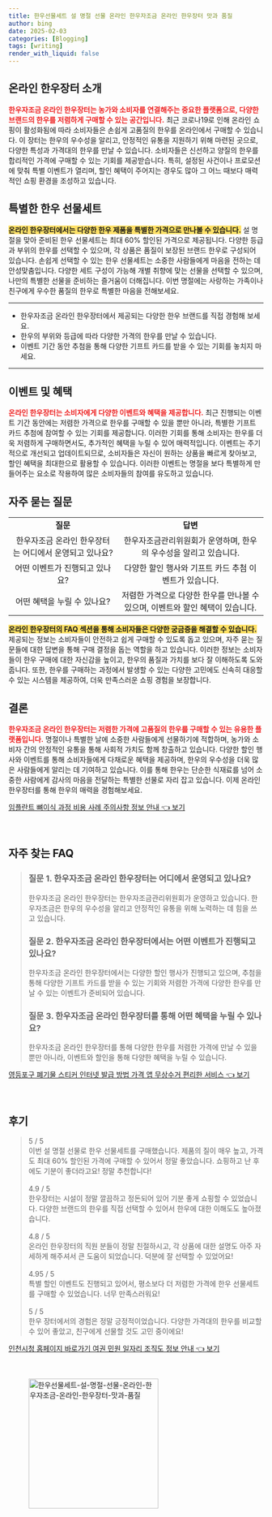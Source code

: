 ```yaml
---
title: 한우선물세트 설 명절 선물 온라인 한우자조금 온라인 한우장터 맛과 품질
author: bing
date: 2025-02-03
categories: [Blogging]
tags: [writing]
render_with_liquid: false
---
```



<h2 id='온라인 한우장터 소개'>온라인 한우장터 소개</h2>

<p><b><span style="color: #ee2323;">한우자조금 온라인 한우장터는 농가와 소비자를 연결해주는 중요한 플랫폼으로, 다양한 브랜드의 한우를 저렴하게 구매할 수 있는 공간입니다.</span></b> 최근 코로나19로 인해 온라인 쇼핑이 활성화됨에 따라 소비자들은 손쉽게 고품질의 한우를 온라인에서 구매할 수 있습니다. 이 장터는 한우의 우수성을 알리고, 안정적인 유통을 지원하기 위해 마련된 곳으로, 다양한 특성과 가격대의 한우를 만날 수 있습니다. 소비자들은 신선하고 양질의 한우를 합리적인 가격에 구매할 수 있는 기회를 제공받습니다. 특히, 설정된 사건이나 프로모션에 맞춰 특별 이벤트가 열리며, 할인 혜택이 주어지는 경우도 많아 그 어느 때보다 매력적인 쇼핑 환경을 조성하고 있습니다.</p>

<h2 id='특별한 한우 선물세트'>특별한 한우 선물세트</h2>

<p><b><span style="background-color: #ffe066;">온라인 한우장터에서는 다양한 한우 제품을 특별한 가격으로 만나볼 수 있습니다.</span></b> 설 명절을 맞아 준비된 한우 선물세트는 최대 60% 할인된 가격으로 제공됩니다. 다양한 등급과 부위의 한우를 선택할 수 있으며, 각 상품은 품질이 보장된 브랜드 한우로 구성되어 있습니다. 손쉽게 선택할 수 있는 한우 선물세트는 소중한 사람들에게 마음을 전하는 데 안성맞춤입니다. 다양한 세트 구성이 가능해 개별 취향에 맞는 선물을 선택할 수 있으며, 나만의 특별한 선물을 준비하는 즐거움이 더해집니다. 이번 명절에는 사랑하는 가족이나 친구에게 우수한 품질의 한우로 특별한 마음을 전해보세요.</p>

<hr />

<ul>
    <li>한우자조금 온라인 한우장터에서 제공되는 다양한 한우 브랜드를 직접 경험해 보세요.</li>
    <li>한우의 부위와 등급에 따라 다양한 가격의 한우를 만날 수 있습니다.</li>
    <li>이벤트 기간 동안 추첨을 통해 다양한 기프트 카드를 받을 수 있는 기회를 놓치지 마세요.</li>
</ul>

<hr />

<h2 id='이벤트 및 혜택'>이벤트 및 혜택</h2>

<p><b><span style="color: #ee2323;">온라인 한우장터는 소비자에게 다양한 이벤트와 혜택을 제공합니다.</span></b> 최근 진행되는 이벤트 기간 동안에는 저렴한 가격으로 한우를 구매할 수 있을 뿐만 아니라, 특별한 기프트 카드 추첨에 참여할 수 있는 기회를 제공합니다. 이러한 기회를 통해 소비자는 한우를 더욱 저렴하게 구매하면서도, 추가적인 혜택을 누릴 수 있어 매력적입니다. 이벤트는 주기적으로 개선되고 업데이트되므로, 소비자들은 자신이 원하는 상품을 빠르게 찾아보고, 할인 혜택을 최대한으로 활용할 수 있습니다. 이러한 이벤트는 명절을 보다 특별하게 만들어주는 요소로 작용하여 많은 소비자들의 참여를 유도하고 있습니다.</p>

<h2 id='자주 묻는 질문'>자주 묻는 질문</h2>

<table>
    <tr>
        <td style="text-align: center; height: 17px;"><b>질문</b></td>
        <td style="text-align: center; height: 17px;"><b>답변</b></td>
    </tr>
    <tr>
        <td style="text-align: center; height: 17px;">한우자조금 온라인 한우장터는 어디에서 운영되고 있나요?</td>
        <td style="text-align: center; height: 17px;">한우자조금관리위원회가 운영하며, 한우의 우수성을 알리고 있습니다.</td>
    </tr>
    <tr>
        <td style="text-align: center; height: 17px;">어떤 이벤트가 진행되고 있나요?</td>
        <td style="text-align: center; height: 17px;">다양한 할인 행사와 기프트 카드 추첨 이벤트가 있습니다.</td>
    </tr>
    <tr>
        <td style="text-align: center; height: 17px;">어떤 혜택을 누릴 수 있나요?</td>
        <td style="text-align: center; height: 17px;">저렴한 가격으로 다양한 한우를 만나볼 수 있으며, 이벤트와 할인 혜택이 있습니다.</td>
    </tr>
</table>

<p><b><span style="background-color: #ffe066;">온라인 한우장터의 FAQ 섹션을 통해 소비자들은 다양한 궁금증을 해결할 수 있습니다.</span></b> 제공되는 정보는 소비자들이 안전하고 쉽게 구매할 수 있도록 돕고 있으며, 자주 묻는 질문들에 대한 답변을 통해 구매 결정을 돕는 역할을 하고 있습니다. 이러한 정보는 소비자들이 한우 구매에 대한 자신감을 높이고, 한우의 품질과 가치를 보다 잘 이해하도록 도와줍니다. 또한, 한우를 구매하는 과정에서 발생할 수 있는 다양한 고민에도 신속히 대응할 수 있는 시스템을 제공하여, 더욱 만족스러운 쇼핑 경험을 보장합니다.</p>

<h2 id='결론'>결론</h2>

<p><b><span style="color: #ee2323;">한우자조금 온라인 한우장터는 저렴한 가격에 고품질의 한우를 구매할 수 있는 유용한 플랫폼입니다.</span></b> 명절이나 특별한 날에 소중한 사람들에게 선물하기에 적합하며, 농가와 소비자 간의 안정적인 유통을 통해 사회적 가치도 함께 창출하고 있습니다. 다양한 할인 행사와 이벤트를 통해 소비자들에게 다채로운 혜택을 제공하며, 한우의 우수성을 더욱 많은 사람들에게 알리는 데 기여하고 있습니다. 이를 통해 한우는 단순한 식재료를 넘어 소중한 사람에게 감사의 마음을 전달하는 특별한 선물로 자리 잡고 있습니다. 이제 온라인 한우장터를 통해 한우의 매력을 경험해보세요.</p>


<p><a class="click-button" title="임플란트 뼈이식 과정 비용 사례 주의사항 정보 안내" href="https://adkhouse.github.io/posts/%EC%9E%84%ED%94%8C%EB%9E%80%ED%8A%B8-%EB%BC%88%EC%9D%B4%EC%8B%9D-%EA%B3%BC%EC%A0%95-%EB%B9%84%EC%9A%A9-%EC%82%AC%EB%A1%80-%EC%A3%BC%EC%9D%98%EC%82%AC%ED%95%AD-%EC%A0%95%EB%B3%B4-%EC%95%88%EB%82%B4/" rel="dofollow">임플란트 뼈이식 과정 비용 사례 주의사항 정보 안내 👈 보기</a></p><br>
<h2 id='자주_찾는_FAQ'>자주 찾는 FAQ</h2>
<div itemscope="" itemtype="https://schema.org/FAQPage"> 
<blockquote> 
<div itemscope="" itemprop="mainEntity" itemtype="https://schema.org/Question"> 
<h3 itemprop="name">질문 1. 한우자조금 온라인 한우장터는 어디에서 운영되고 있나요?</h3> 
<div itemscope="" itemprop="acceptedAnswer" itemtype="https://schema.org/Answer"> 
<span itemprop="text"> 
<p>한우자조금 온라인 한우장터는 한우자조금관리위원회가 운영하고 있습니다. 한우자조금은 한우의 우수성을 알리고 안정적인 유통을 위해 노력하는 데 힘을 쓰고 있습니다.</p> 
</span> 
</div> 
</div> 

<div itemscope="" itemprop="mainEntity" itemtype="https://schema.org/Question"> 
<h3 itemprop="name">질문 2. 한우자조금 온라인 한우장터에서는 어떤 이벤트가 진행되고 있나요?</h3> 
<div itemscope="" itemprop="acceptedAnswer" itemtype="https://schema.org/Answer"> 
<span itemprop="text"> 
<p>한우자조금 온라인 한우장터에서는 다양한 할인 행사가 진행되고 있으며, 추첨을 통해 다양한 기프트 카드를 받을 수 있는 기회와 저렴한 가격에 다양한 한우를 만날 수 있는 이벤트가 준비되어 있습니다.</p> 
</span> 
</div> 
</div> 

<div itemscope="" itemprop="mainEntity" itemtype="https://schema.org/Question"> 
<h3 itemprop="name">질문 3. 한우자조금 온라인 한우장터를 통해 어떤 혜택을 누릴 수 있나요?</h3> 
<div itemscope="" itemprop="acceptedAnswer" itemtype="https://schema.org/Answer"> 
<span itemprop="text"> 
<p>한우자조금 온라인 한우장터를 통해 다양한 한우를 저렴한 가격에 만날 수 있을 뿐만 아니라, 이벤트와 할인을 통해 다양한 혜택을 누릴 수 있습니다.</p> 
</span> 
</div> 
</div> 
</blockquote> 
</div>
<p><a class="click-button" title="영등포구 폐기물 스티커 인터넷 발급 방법 가격 앱 무상수거 편리한 서비스" href="https://adkhouse.github.io/posts/%EC%98%81%EB%93%B1%ED%8F%AC%EA%B5%AC-%ED%8F%90%EA%B8%B0%EB%AC%BC-%EC%8A%A4%ED%8B%B0%EC%BB%A4-%EC%9D%B8%ED%84%B0%EB%84%B7-%EB%B0%9C%EA%B8%89-%EB%B0%A9%EB%B2%95-%EA%B0%80%EA%B2%A9-%EC%95%B1-%EB%AC%B4%EC%83%81%EC%88%98%EA%B1%B0-%ED%8E%B8%EB%A6%AC%ED%95%9C-%EC%84%9C%EB%B9%84%EC%8A%A4/" rel="dofollow">영등포구 폐기물 스티커 인터넷 발급 방법 가격 앱 무상수거 편리한 서비스 👈 보기</a></p><br>
<h2 id='후기'>후기</h2>
<div itemscope itemtype="https://schema.org/Product">
  <blockquote>
  <div itemprop="review" itemscope itemtype="https://schema.org/Review">
      <div itemprop="reviewRating" itemscope itemtype="https://schema.org/Rating"> <span itemprop="ratingValue">5</span> / <span itemprop="bestRating">5</span> </div>
      <span itemprop="reviewBody">이번 설 명절 선물로 한우 선물세트를 구매했습니다. 제품의 질이 매우 높고, 가격도 최대 60% 할인된 가격에 구매할 수 있어서 정말 좋았습니다. 쇼핑하고 난 후에도 기분이 좋더라고요! 정말 추천합니다!</span>
  </div>
  <br>
  <div itemprop="review" itemscope itemtype="https://schema.org/Review">
      <div itemprop="reviewRating" itemscope itemtype="https://schema.org/Rating"> <span itemprop="ratingValue">4.9</span> / <span itemprop="bestRating">5</span> </div>
      <span itemprop="reviewBody">한우장터는 시설이 정말 깔끔하고 정돈되어 있어 기분 좋게 쇼핑할 수 있었습니다. 다양한 브랜드의 한우를 직접 선택할 수 있어서 한우에 대한 이해도도 높아졌습니다.</span>
  </div>
  <br>
  <div itemprop="review" itemscope itemtype="https://schema.org/Review">
      <div itemprop="reviewRating" itemscope itemtype="https://schema.org/Rating"> <span itemprop="ratingValue">4.8</span> / <span itemprop="bestRating">5</span> </div>
      <span itemprop="reviewBody">온라인 한우장터의 직원 분들이 정말 친절하시고, 각 상품에 대한 설명도 아주 자세하게 해주셔서 큰 도움이 되었습니다. 덕분에 잘 선택할 수 있었어요!</span>
  </div>
  <br>
  <div itemprop="review" itemscope itemtype="https://schema.org/Review">
      <div itemprop="reviewRating" itemscope itemtype="https://schema.org/Rating"> <span itemprop="ratingValue">4.95</span> / <span itemprop="bestRating">5</span> </div>
      <span itemprop="reviewBody">특별 할인 이벤트도 진행되고 있어서, 평소보다 더 저렴한 가격에 한우 선물세트를 구매할 수 있었습니다. 너무 만족스러워요!</span>
  </div>
  <br>
  <div itemprop="review" itemscope itemtype="https://schema.org/Review">
      <div itemprop="reviewRating" itemscope itemtype="https://schema.org/Rating"> <span itemprop="ratingValue">5</span> / <span itemprop="bestRating">5</span> </div>
      <span itemprop="reviewBody">한우 장터에서의 경험은 정말 긍정적이었습니다. 다양한 가격대의 한우를 비교할 수 있어 좋았고, 친구에게 선물할 것도 고민 중이에요!</span>
  </div>
  </blockquote>
</div>
<p><a class="click-button" title="인천시청 홈페이지 바로가기 여권 민원 일자리 조직도 정보 안내" href="https://adkhouse.github.io/posts/%EC%9D%B8%EC%B2%9C%EC%8B%9C%EC%B2%AD-%ED%99%88%ED%8E%98%EC%9D%B4%EC%A7%80-%EB%B0%94%EB%A1%9C%EA%B0%80%EA%B8%B0-%EC%97%AC%EA%B6%8C-%EB%AF%BC%EC%9B%90-%EC%9D%BC%EC%9E%90%EB%A6%AC-%EC%A1%B0%EC%A7%81%EB%8F%84-%EC%A0%95%EB%B3%B4-%EC%95%88%EB%82%B4/" rel="dofollow">인천시청 홈페이지 바로가기 여권 민원 일자리 조직도 정보 안내 👈 보기</a></p><br>
<figure class="image"><img src="https://adkhouse.github.io/assets/img/thumbnail/한우선물세트-설-명절-선물-온라인-한우자조금-온라인-한우장터-맛과-품질.webp" alt="한우선물세트-설-명절-선물-온라인-한우자조금-온라인-한우장터-맛과-품질" width="256" height="256"></figure>